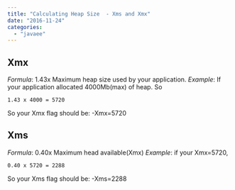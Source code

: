```yaml
---
title: "Calculating Heap Size  - Xms and Xmx"
date: "2016-11-24"
categories: 
  - "javaee"
---
```


## Xmx

_Formula_: 1.43x Maximum heap size used by your application. _Example_: If your application allocated 4000Mb(max) of heap. So

```
1.43 x 4000 = 5720
```

So your Xmx flag should be: -Xmx=5720

## Xms

_Formula_: 0.40x Maximum head available(Xmx) _Example_: if your Xmx=5720,

```
0.40 x 5720 = 2288
```

So your Xms flag should be: -Xms=2288
